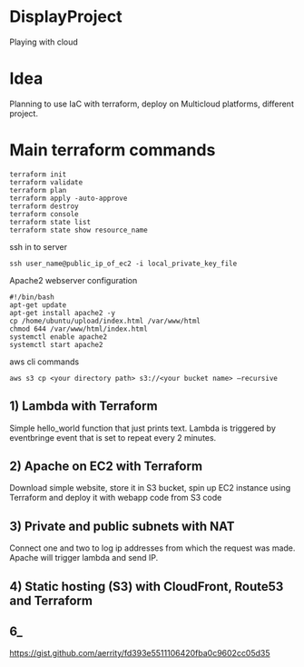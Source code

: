 # DisplayProject
Playing with cloud
# Idea
Planning to use IaC with terraform, deploy on Multicloud platforms, different project.
# Main terraform commands
```
terraform init
terraform validate
terraform plan
terraform apply -auto-approve
terraform destroy
terraform console
terraform state list
terraform state show resource_name

```
ssh in to server
```
ssh user_name@public_ip_of_ec2 -i local_private_key_file

```
Apache2 webserver configuration
```
#!/bin/bash
apt-get update
apt-get install apache2 -y
cp /home/ubuntu/upload/index.html /var/www/html
chmod 644 /var/www/html/index.html
systemctl enable apache2
systemctl start apache2
```
aws cli commands
```
aws s3 cp <your directory path> s3://<your bucket name> –recursive
```

## 1) Lambda with Terraform
Simple hello_world function that just prints text.
Lambda is triggered by eventbringe event that is set to repeat every 2 minutes.
## 2) Apache on EC2 with Terraform
Download simple website, store it in S3 bucket, spin up EC2 instance using Terraform and deploy it with webapp code from S3 code

## 3) Private and public subnets with NAT
Connect one and two to log ip addresses from which the request was made.
Apache will trigger lambda and send IP.
## 4) Static hosting (S3) with CloudFront, Route53 and Terraform
## 6_
https://gist.github.com/aerrity/fd393e5511106420fba0c9602cc05d35